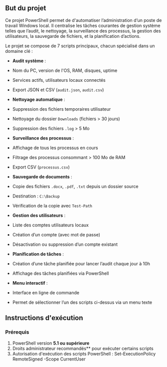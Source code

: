 ## But du projet

Ce projet PowerShell permet de d'automatiser l’administration d’un poste de travail Windows local. Il centralise les tâches courantes de gestion système telles que l’audit, le nettoyage, la surveillance des processus, la gestion des utilisateurs, la sauvegarde de fichiers, et la planification d’actions.

Le projet se compose de 7 scripts principaux, chacun spécialisé dans un domaine clé :

- **Audit système** :
- Nom du PC, version de l'OS, RAM, disques, uptime
- Services actifs, utilisateurs locaux connectés
- Export JSON et CSV (`audit.json`, `audit.csv`)

- **Nettoyage automatique** :
- Suppression des fichiers temporaires utilisateur
- Nettoyage du dossier `Downloads` (fichiers > 30 jours)
- Suppression des fichiers `.log` > 5 Mo

- **Surveillance des processus** :
- Affichage de tous les processus en cours
- Filtrage des processus consommant > 100 Mo de RAM
- Export CSV (`processus.csv`)

- **Sauvegarde de documents** :
- Copie des fichiers `.docx`, `.pdf`, `.txt` depuis un dossier source
- Destination : `C:\Backup`
- Vérification de la copie avec `Test-Path`

- **Gestion des utilisateurs** :
- Liste des comptes utilisateurs locaux
- Création d’un compte (avec mot de passe)
- Désactivation ou suppression d’un compte existant

- **Planification de tâches** :
- Création d’une tâche planifiée pour lancer l’audit chaque jour à 10h
- Affichage des tâches planifiées via PowerShell

- **Menu interactif** :
- Interface en ligne de commande
- Permet de sélectionner l’un des scripts ci-dessus via un menu texte

## Instructions d'exécution

### Prérequis

1. PowerShell version **5.1 ou supérieure**
2. Droits administrateur recommandés** pour exécuter certains scripts
3. Autorisation d'exécution des scripts PowerShell : Set-ExecutionPolicy RemoteSigned -Scope CurrentUser
